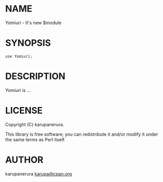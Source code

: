 # NAME

Yomiuri - It's new $module

# SYNOPSIS

    use Yomiuri;

# DESCRIPTION

Yomiuri is ...

# LICENSE

Copyright (C) karupanerura.

This library is free software; you can redistribute it and/or modify
it under the same terms as Perl itself.

# AUTHOR

karupanerura <karupa@cpan.org>
